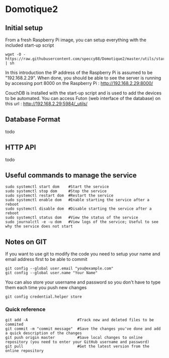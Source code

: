 # Domotique2

## Initial setup
From a fresh Raspberry Pi image, you can setup everything with the included start-up script 
```
wget -O - https://raw.githubusercontent.com/speccy88/Domotique2/master/utils/startup.sh | sh
```
In this introduction the IP address of the Raspberry Pi is assumed to be "192.168.2.29".
When done, you should be able to see the server is running by accessing port 8000 on the Raspberry Pi : http://192.168.2.29:8000/

CouchDB is installed with the start-up script and is used to add the devices to be automated. You can access Futon (web interface of the database) on this url : http://192.168.2.29:5984/_utils/

## Database Format
todo

## HTTP API
todo

## Useful commands to manage the service
```
sudo systemctl start dom    #Start the service
sudo systemctl stop dom     #Stop the service
sudo systemctl restart dom  #Restart the service
sudo systemctl enable dom   #Enable starting the service after a reboot
sudo systemctl disable dom  #Disable starting the service after a reboot
sudo systemctl status dom   #View the status of the service
sudo journalctl -e -u dom   #View logs of the service; Useful to see why the service does not start
```

## Notes on GIT
If you want to use git to modify the code you need to setup your name and email address first to be able to commit
```
git config --global user.email "you@example.com"
git config --global user.name "Your Name"
```
You can also store your username and password so you don't have to type them each time you push new changes
```
git config credential.helper store
```
### Quick reference
```
git add -A                      #Track new and deleted files to be commited
git commit -m "commit message"  #Save the changes you've done and add a quick description of the changes 
git push origin master          #Save local changes to online repository (you need to enter your GitHub username and password)
git pull                        #Get the latest version from the online repository
```

